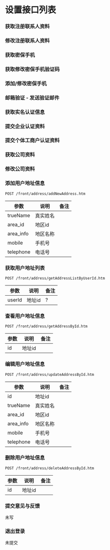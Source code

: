 # 设置接口列表

### 获取注册联系人资料
### 修改注册联系人资料

### 获取密保手机
### 获取修改密保手机验证码
### 添加/修改密保手机
### 邮箱验证 - 发送验证邮件

### 获取实名认证信息
### 提交企业认证资料
### 提交个体工商户认证资料

### 获取公司资料
### 修改公司资料

### 添加用户地址信息  
`POST /front/address/addNewAddress.htm`

|参数|说明|备注|
|-|-|-|
|trueName|真实姓名||
|area_id|地区id||
|area_info|地区名称||
|mobile|手机号||
|telephone|电话号||

### 获取用户地址列表  
`POST /front/address/getAddressListByUserId.htm`

|参数|说明|备注|
|-|-|-|
|userId|地址id|?|

### 查看用户地址信息  
`POST /front/address/getAddressById.htm`

|参数|说明|备注|
|-|-|-|
|id|地址id||

### 编辑用户地址信息  
`POST /front/address/updateAddressById.htm`

|参数|说明|备注|
|-|-|-|
|id|地址id||
|trueName|真实姓名||
|area_id|地区id||
|area_info|地区名称||
|mobile|手机号||
|telephone|电话号||

### 删除用户地址信息  
`POST /front/address/deleteAddressById.htm`

|参数|说明|备注|
|-|-|-|
|id|地址id||

### 提交意见与反馈  
未写

### 退出登录  
未提交